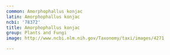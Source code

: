 ```yaml
---
common: Amorphophallus konjac
latin: Amorphophallus konjac
ncbi: '78372'
title: Amorphophallus konjac
group: Plants and Fungi
image: http://www.ncbi.nlm.nih.gov/Taxonomy/taxi/images/4271

---
```

